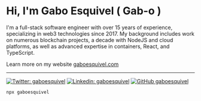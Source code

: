 # Hi, I'm Gabo Esquivel ( Gab-o )

I'm a full-stack software engineer with over 15 years of experience, specializing in web3 technologies since 2017. My background includes work on numerous blockchain projects, a decade with NodeJS and cloud platforms, as well as advanced expertise in containers, React, and TypeScript.

Learn more on my website [gaboesquivel.com](https://gaboesquivel.com)

------


[![Twitter: gaboesquivel](https://img.shields.io/twitter/follow/gaboesquivel?style=social)](https://twitter.com/gaboesquivel)
[![Linkedin: gaboesquivel](https://img.shields.io/badge/-gaboesquivel-blue?style=flat-square&logo=Linkedin&logoColor=white&link=https://www.linkedin.com/in/gaboesquivel/)](https://www.linkedin.com/in/gaboesquivel/)
[![GitHub gaboesquivel](https://img.shields.io/github/followers/gaboesquivel?label=follow&style=social)](https://github.com/gaboesquivel)

```bash
npx gaboesquivel
```
